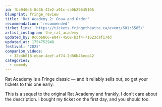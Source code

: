 ```yaml
---
id: fbb940d5-8d36-42e2-a91c-cb0b29645105
blueprint: fringe_review
title: 'Rat Academy 2: Gnaw and Order'
recommendation: 'recommended'
ticket_link: 'https://tickets.fringetheatre.ca/event/601:6585/'
artist_instagram: the_rat_academy
updated_by: 9c6b6866-e047-4568-b3f4-71623caf17dd
updated_at: 1754752948
festival: '2025'
companion_videos:
  - 32e4b018-ebae-4eef-af74-2d86b46ece42
categories:
  - comedy
---
```

Rat Academy is a Fringe classic –– and it reliably sells out, so get your tickets to this one early.

This is a sequel to the original Rat Academy and frankly, I don't care about the description. I bought my ticket on the first day, and you should too.
